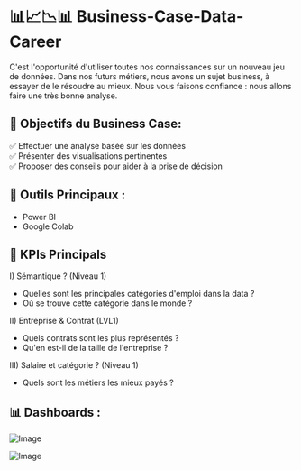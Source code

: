 # 📊📈📉📊 Business-Case-Data-Career

C'est l'opportunité d'utiliser toutes nos connaissances sur un nouveau jeu de données.
Dans nos futurs métiers, nous avons un sujet business, à essayer de le résoudre au mieux. Nous vous faisons confiance : nous allons faire une très bonne analyse.

## 🎯 Objectifs du Business Case:

  ✅ Effectuer une analyse basée sur les données <br>
  ✅ Présenter des visualisations pertinentes <br>
  ✅ Proposer des conseils pour aider à la prise de décision

## 🧰 Outils Principaux : 

- Power BI
- Google Colab

## 🧠 KPIs Principals

I) Sémantique ? (Niveau 1)
- Quelles sont les principales catégories d'emploi dans la data ?
- Où se trouve cette catégorie dans le monde ?

II) Entreprise & Contrat (LVL1)
- Quels contrats sont les plus représentés ?
- Qu'en est-il de la taille de l'entreprise ?

III) Salaire et catégorie ? (Niveau 1)
- Quels sont les métiers les mieux payés ?

## 📊 Dashboards : 

![Image](https://github.com/user-attachments/assets/07345e2c-25b9-490a-8386-c1326db3079e)

![Image](https://github.com/user-attachments/assets/3284accd-4c7e-420e-8d85-9117cb266d73)
